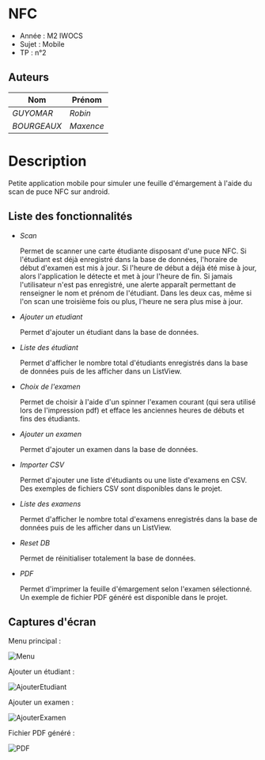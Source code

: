 # NFC

- Année : M2 IWOCS
- Sujet : Mobile
- TP : n°2

## Auteurs

|Nom|Prénom|
|--|--|
| *GUYOMAR* | *Robin*|
| *BOURGEAUX* | *Maxence*|

# Description

Petite application mobile pour simuler une feuille d'émargement à l'aide du scan de puce NFC sur android.

## Liste des fonctionnalités 

* *Scan*
  
  Permet de scanner une carte étudiante disposant d'une puce NFC. Si l'étudiant est déjà enregistré 
  dans la base de données, l'horaire de début d'examen est mis à jour. Si l'heure de début a déjà été mise
  à jour, alors l'application le détecte et met à jour l'heure de fin. Si jamais l'utilisateur n'est 
  pas enregistré, une alerte apparaît permettant de renseigner le nom et prénom de l'étudiant.
  Dans les deux cas, même si l'on scan une troisième fois ou plus, l'heure ne sera plus mise à jour.
  
* *Ajouter un etudiant*
  
  Permet d'ajouter un étudiant dans la base de données.
  
* *Liste des étudiant*
  
  Permet d'afficher le nombre total d'étudiants enregistrés dans la base de données puis de les afficher
  dans un ListView.
  
* *Choix de l'examen*

  Permet de choisir à l'aide d'un spinner l'examen courant (qui sera utilisé lors de l'impression pdf) et efface les anciennes heures de débuts et fins des étudiants. 
  
* *Ajouter un examen*
  
  Permet d'ajouter un examen dans la base de données.

* *Importer CSV*

  Permet d'ajouter une liste d'étudiants ou une liste d'examens en CSV. Des exemples de fichiers CSV sont disponibles dans le projet.
  
* *Liste des examens*
  
  Permet d'afficher le nombre total d'examens enregistrés dans la base de données puis de les afficher
  dans un ListView.
  
* *Reset DB*
  
  Permet de réinitialiser totalement la base de données.
  
* *PDF*

  Permet d'imprimer la feuille d'émargement selon l'examen sélectionné. Un exemple de fichier PDF généré est disponible dans le projet.

## Captures d'écran 

Menu principal :

![Menu](Menu.jpg)

Ajouter un étudiant :

![AjouterEtudiant](AjouterEtudiant.jpg)

Ajouter un examen :

![AjouterExamen](AjouterExamen.jpg)

Fichier PDF généré :

![PDF](FeuilleEmargement.png)